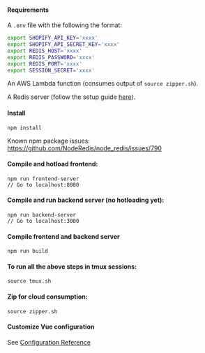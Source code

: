 #### Requirements
A `.env` file with the following the format:
```bash
export SHOPIFY_API_KEY='xxxx'
export SHOPIFY_API_SECRET_KEY='xxxx'
export REDIS_HOST='xxxx'
export REDIS_PASSWORD='xxxx'
export REDIS_PORT='xxxx'
export SESSION_SECRET='xxxx'
```

An AWS Lambda function (consumes output of `source zipper.sh`).

A Redis server (follow the setup guide [here](https://medium.com/@feliperohdee/installing-redis-to-an-aws-ec2-machine-2e2c4c443b68)).

#### Install
```
npm install
```

Known npm package issues: https://github.com/NodeRedis/node_redis/issues/790

#### Compile and hotload frontend:
```
npm run frontend-server
// Go to localhost:8080
```

#### Compile and run backend server (no hotloading yet):
```
npm run backend-server
// Go to localhost:3000
```

#### Compile frontend and backend server
```
npm run build
```

#### To run all the above steps in tmux sessions:
```
source tmux.sh
```

#### Zip for cloud consumption:
```
source zipper.sh
```

#### Customize Vue configuration
See [Configuration Reference](https://cli.vuejs.org/config/)
